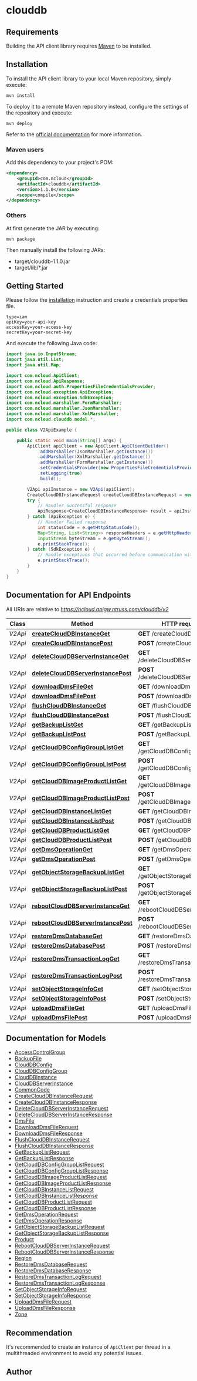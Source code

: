 # clouddb

## Requirements

Building the API client library requires [Maven](https://maven.apache.org/) to be installed.

## Installation

To install the API client library to your local Maven repository, simply execute:

```shell
mvn install
```

To deploy it to a remote Maven repository instead, configure the settings of the repository and execute:

```shell
mvn deploy
```

Refer to the [official documentation](https://maven.apache.org/plugins/maven-deploy-plugin/usage.html) for more information.

### Maven users

Add this dependency to your project's POM:

```xml
<dependency>
	<groupId>com.ncloud</groupId>
	<artifactId>clouddb</artifactId>
	<version>1.1.0</version>
	<scope>compile</scope>
</dependency>
```

### Others

At first generate the JAR by executing:

	mvn package

Then manually install the following JARs:

* target/clouddb-1.1.0.jar
* target/lib/*.jar

## Getting Started

Please follow the [installation](#installation) instruction and create a credentials properties file.

```
type=iam
apiKey=your-api-key
accessKey=your-access-key
secretKey=your-secret-key
```

And execute the following Java code:

```java
import java.io.InputStream;
import java.util.List;
import java.util.Map;

import com.ncloud.ApiClient;
import com.ncloud.ApiResponse;
import com.ncloud.auth.PropertiesFileCredentialsProvider;
import com.ncloud.exception.ApiException;
import com.ncloud.exception.SdkException;
import com.ncloud.marshaller.FormMarshaller;
import com.ncloud.marshaller.JsonMarshaller;
import com.ncloud.marshaller.XmlMarshaller;
import com.ncloud.clouddb.model.*;

public class V2ApiExample {

	public static void main(String[] args) {
		ApiClient apiClient = new ApiClient.ApiClientBuilder()
			.addMarshaller(JsonMarshaller.getInstance())
			.addMarshaller(XmlMarshaller.getInstance())
			.addMarshaller(FormMarshaller.getInstance())
			.setCredentialsProvider(new PropertiesFileCredentialsProvider("your-credentials-properties-file"))
			.setLogging(true)
			.build();

		V2Api apiInstance = new V2Api(apiClient);
		CreateCloudDBInstanceRequest createCloudDBInstanceRequest = new CreateCloudDBInstanceRequest(); // CreateCloudDBInstanceRequest | createCloudDBInstanceRequest
		try {
			// Handler Successful response
			ApiResponse<CreateCloudDBInstanceResponse> result = apiInstance.createCloudDBInstanceGet(createCloudDBInstanceRequest);
		} catch (ApiException e) {
			// Handler Failed response
			int statusCode = e.getHttpStatusCode();
			Map<String, List<String>> responseHeaders = e.getHttpHeaders();
			InputStream byteStream = e.getByteStream();
			e.printStackTrace();
		} catch (SdkException e) {
			// Handle exceptions that occurred before communication with the server
			e.printStackTrace();
		}
	}
}

```

## Documentation for API Endpoints

All URIs are relative to *https://ncloud.apigw.ntruss.com/clouddb/v2*

Class | Method | HTTP request | Description
------------ | ------------- | ------------- | -------------
*V2Api* | [**createCloudDBInstanceGet**](docs/V2Api.md#createCloudDBInstanceGet) | **GET** /createCloudDBInstance | 
*V2Api* | [**createCloudDBInstancePost**](docs/V2Api.md#createCloudDBInstancePost) | **POST** /createCloudDBInstance | 
*V2Api* | [**deleteCloudDBServerInstanceGet**](docs/V2Api.md#deleteCloudDBServerInstanceGet) | **GET** /deleteCloudDBServerInstance | 
*V2Api* | [**deleteCloudDBServerInstancePost**](docs/V2Api.md#deleteCloudDBServerInstancePost) | **POST** /deleteCloudDBServerInstance | 
*V2Api* | [**downloadDmsFileGet**](docs/V2Api.md#downloadDmsFileGet) | **GET** /downloadDmsFile | 
*V2Api* | [**downloadDmsFilePost**](docs/V2Api.md#downloadDmsFilePost) | **POST** /downloadDmsFile | 
*V2Api* | [**flushCloudDBInstanceGet**](docs/V2Api.md#flushCloudDBInstanceGet) | **GET** /flushCloudDBInstance | 
*V2Api* | [**flushCloudDBInstancePost**](docs/V2Api.md#flushCloudDBInstancePost) | **POST** /flushCloudDBInstance | 
*V2Api* | [**getBackupListGet**](docs/V2Api.md#getBackupListGet) | **GET** /getBackupList | 
*V2Api* | [**getBackupListPost**](docs/V2Api.md#getBackupListPost) | **POST** /getBackupList | 
*V2Api* | [**getCloudDBConfigGroupListGet**](docs/V2Api.md#getCloudDBConfigGroupListGet) | **GET** /getCloudDBConfigGroupList | 
*V2Api* | [**getCloudDBConfigGroupListPost**](docs/V2Api.md#getCloudDBConfigGroupListPost) | **POST** /getCloudDBConfigGroupList | 
*V2Api* | [**getCloudDBImageProductListGet**](docs/V2Api.md#getCloudDBImageProductListGet) | **GET** /getCloudDBImageProductList | 
*V2Api* | [**getCloudDBImageProductListPost**](docs/V2Api.md#getCloudDBImageProductListPost) | **POST** /getCloudDBImageProductList | 
*V2Api* | [**getCloudDBInstanceListGet**](docs/V2Api.md#getCloudDBInstanceListGet) | **GET** /getCloudDBInstanceList | 
*V2Api* | [**getCloudDBInstanceListPost**](docs/V2Api.md#getCloudDBInstanceListPost) | **POST** /getCloudDBInstanceList | 
*V2Api* | [**getCloudDBProductListGet**](docs/V2Api.md#getCloudDBProductListGet) | **GET** /getCloudDBProductList | 
*V2Api* | [**getCloudDBProductListPost**](docs/V2Api.md#getCloudDBProductListPost) | **POST** /getCloudDBProductList | 
*V2Api* | [**getDmsOperationGet**](docs/V2Api.md#getDmsOperationGet) | **GET** /getDmsOperation | 
*V2Api* | [**getDmsOperationPost**](docs/V2Api.md#getDmsOperationPost) | **POST** /getDmsOperation | 
*V2Api* | [**getObjectStorageBackupListGet**](docs/V2Api.md#getObjectStorageBackupListGet) | **GET** /getObjectStorageBackupList | 
*V2Api* | [**getObjectStorageBackupListPost**](docs/V2Api.md#getObjectStorageBackupListPost) | **POST** /getObjectStorageBackupList | 
*V2Api* | [**rebootCloudDBServerInstanceGet**](docs/V2Api.md#rebootCloudDBServerInstanceGet) | **GET** /rebootCloudDBServerInstance | 
*V2Api* | [**rebootCloudDBServerInstancePost**](docs/V2Api.md#rebootCloudDBServerInstancePost) | **POST** /rebootCloudDBServerInstance | 
*V2Api* | [**restoreDmsDatabaseGet**](docs/V2Api.md#restoreDmsDatabaseGet) | **GET** /restoreDmsDatabase | 
*V2Api* | [**restoreDmsDatabasePost**](docs/V2Api.md#restoreDmsDatabasePost) | **POST** /restoreDmsDatabase | 
*V2Api* | [**restoreDmsTransactionLogGet**](docs/V2Api.md#restoreDmsTransactionLogGet) | **GET** /restoreDmsTransactionLog | 
*V2Api* | [**restoreDmsTransactionLogPost**](docs/V2Api.md#restoreDmsTransactionLogPost) | **POST** /restoreDmsTransactionLog | 
*V2Api* | [**setObjectStorageInfoGet**](docs/V2Api.md#setObjectStorageInfoGet) | **GET** /setObjectStorageInfo | 
*V2Api* | [**setObjectStorageInfoPost**](docs/V2Api.md#setObjectStorageInfoPost) | **POST** /setObjectStorageInfo | 
*V2Api* | [**uploadDmsFileGet**](docs/V2Api.md#uploadDmsFileGet) | **GET** /uploadDmsFile | 
*V2Api* | [**uploadDmsFilePost**](docs/V2Api.md#uploadDmsFilePost) | **POST** /uploadDmsFile | 


## Documentation for Models

 - [AccessControlGroup](docs/AccessControlGroup.md)
 - [BackupFile](docs/BackupFile.md)
 - [CloudDBConfig](docs/CloudDBConfig.md)
 - [CloudDBConfigGroup](docs/CloudDBConfigGroup.md)
 - [CloudDBInstance](docs/CloudDBInstance.md)
 - [CloudDBServerInstance](docs/CloudDBServerInstance.md)
 - [CommonCode](docs/CommonCode.md)
 - [CreateCloudDBInstanceRequest](docs/CreateCloudDBInstanceRequest.md)
 - [CreateCloudDBInstanceResponse](docs/CreateCloudDBInstanceResponse.md)
 - [DeleteCloudDBServerInstanceRequest](docs/DeleteCloudDBServerInstanceRequest.md)
 - [DeleteCloudDBServerInstanceResponse](docs/DeleteCloudDBServerInstanceResponse.md)
 - [DmsFile](docs/DmsFile.md)
 - [DownloadDmsFileRequest](docs/DownloadDmsFileRequest.md)
 - [DownloadDmsFileResponse](docs/DownloadDmsFileResponse.md)
 - [FlushCloudDBInstanceRequest](docs/FlushCloudDBInstanceRequest.md)
 - [FlushCloudDBInstanceResponse](docs/FlushCloudDBInstanceResponse.md)
 - [GetBackupListRequest](docs/GetBackupListRequest.md)
 - [GetBackupListResponse](docs/GetBackupListResponse.md)
 - [GetCloudDBConfigGroupListRequest](docs/GetCloudDBConfigGroupListRequest.md)
 - [GetCloudDBConfigGroupListResponse](docs/GetCloudDBConfigGroupListResponse.md)
 - [GetCloudDBImageProductListRequest](docs/GetCloudDBImageProductListRequest.md)
 - [GetCloudDBImageProductListResponse](docs/GetCloudDBImageProductListResponse.md)
 - [GetCloudDBInstanceListRequest](docs/GetCloudDBInstanceListRequest.md)
 - [GetCloudDBInstanceListResponse](docs/GetCloudDBInstanceListResponse.md)
 - [GetCloudDBProductListRequest](docs/GetCloudDBProductListRequest.md)
 - [GetCloudDBProductListResponse](docs/GetCloudDBProductListResponse.md)
 - [GetDmsOperationRequest](docs/GetDmsOperationRequest.md)
 - [GetDmsOperationResponse](docs/GetDmsOperationResponse.md)
 - [GetObjectStorageBackupListRequest](docs/GetObjectStorageBackupListRequest.md)
 - [GetObjectStorageBackupListResponse](docs/GetObjectStorageBackupListResponse.md)
 - [Product](docs/Product.md)
 - [RebootCloudDBServerInstanceRequest](docs/RebootCloudDBServerInstanceRequest.md)
 - [RebootCloudDBServerInstanceResponse](docs/RebootCloudDBServerInstanceResponse.md)
 - [Region](docs/Region.md)
 - [RestoreDmsDatabaseRequest](docs/RestoreDmsDatabaseRequest.md)
 - [RestoreDmsDatabaseResponse](docs/RestoreDmsDatabaseResponse.md)
 - [RestoreDmsTransactionLogRequest](docs/RestoreDmsTransactionLogRequest.md)
 - [RestoreDmsTransactionLogResponse](docs/RestoreDmsTransactionLogResponse.md)
 - [SetObjectStorageInfoRequest](docs/SetObjectStorageInfoRequest.md)
 - [SetObjectStorageInfoResponse](docs/SetObjectStorageInfoResponse.md)
 - [UploadDmsFileRequest](docs/UploadDmsFileRequest.md)
 - [UploadDmsFileResponse](docs/UploadDmsFileResponse.md)
 - [Zone](docs/Zone.md)


## Recommendation

It's recommended to create an instance of `ApiClient` per thread in a multithreaded environment to avoid any potential issues.

## Author



